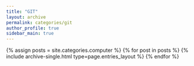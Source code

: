 ```yaml
---
title: "GIT"
layout: archive
permalink: categories/git
author_profile: true
sidebar_main: true
---
```



{% assign posts = site.categories.computer %}
{% for post in posts %} {% include archive-single.html type=page.entries_layout %} {% endfor %}
